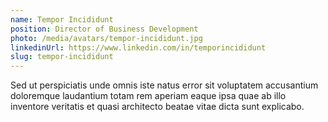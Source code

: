 ```yaml
---
name: Tempor Incididunt
position: Director of Business Development
photo: /media/avatars/tempor-incididunt.jpg
linkedinUrl: https://www.linkedin.com/in/temporincididunt
slug: tempor-incididunt
---
```

Sed ut perspiciatis unde omnis iste natus error sit voluptatem accusantium doloremque laudantium totam rem aperiam eaque ipsa quae ab illo inventore veritatis et quasi architecto beatae vitae dicta sunt explicabo.